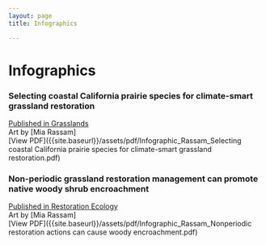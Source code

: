 ```yaml
---
layout: page
title: Infographics

---
```

# Infographics

### Selecting coastal California prairie species for climate-smart grassland restoration  
[Published in Grasslands](https://justinluong.com/assets/pdf/Luong&Loik2021Grasslands.pdf)  
Art by [Mia Rassam]  
[View PDF]({{site.baseurl}}/assets/pdf/Infographic_Rassam_Selecting coastal California prairie species for climate-smart grassland restoration.pdf)  

### Non-periodic grassland restoration management can promote native woody shrub encroachment
[Published in Restoration Ecology](https://doi.org/10.1111/rec.13650)  
Art by [Mia Rassam]  
[View PDF]({{site.baseurl}}/assets/pdf/Infographic_Rassam_Nonperiodic restoration actions can cause woody encroachment.pdf)  
